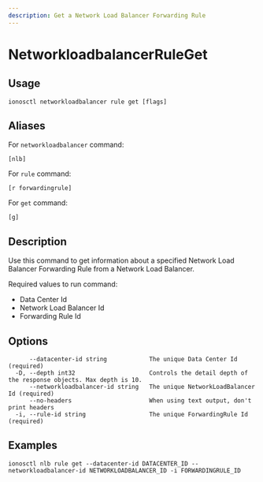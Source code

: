 ```yaml
---
description: Get a Network Load Balancer Forwarding Rule
---
```


# NetworkloadbalancerRuleGet

## Usage

```text
ionosctl networkloadbalancer rule get [flags]
```

## Aliases

For `networkloadbalancer` command:

```text
[nlb]
```

For `rule` command:

```text
[r forwardingrule]
```

For `get` command:

```text
[g]
```

## Description

Use this command to get information about a specified Network Load Balancer Forwarding Rule from a Network Load Balancer.

Required values to run command:

* Data Center Id
* Network Load Balancer Id
* Forwarding Rule Id

## Options

```text
      --datacenter-id string            The unique Data Center Id (required)
  -D, --depth int32                     Controls the detail depth of the response objects. Max depth is 10.
      --networkloadbalancer-id string   The unique NetworkLoadBalancer Id (required)
      --no-headers                      When using text output, don't print headers
  -i, --rule-id string                  The unique ForwardingRule Id (required)
```

## Examples

```text
ionosctl nlb rule get --datacenter-id DATACENTER_ID --networkloadbalancer-id NETWORKLOADBALANCER_ID -i FORWARDINGRULE_ID
```

